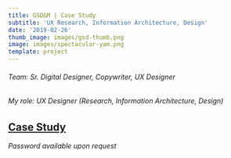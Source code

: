 ```yaml
---
title: GSD&M | Case Study
subtitle: 'UX Research, Information Architecture, Design'
date: '2019-02-26'
thumb_image: images/gsd-thumb.png
image: images/spectacular-yam.png
template: project
---
```

###### Team: Sr. Digital Designer, Copywriter, UX Designer

###### My role: UX Designer (Research, Information Architecture, Design)

## [Case Study](https://crypto.figmaticapp.com/share/kju89auk59525/8dExRTg4pwBVtaT9ii79)

[](https://crypto.figmaticapp.com/share/kju89auk59525/8dExRTg4pwBVtaT9ii79)*Password available upon request*
